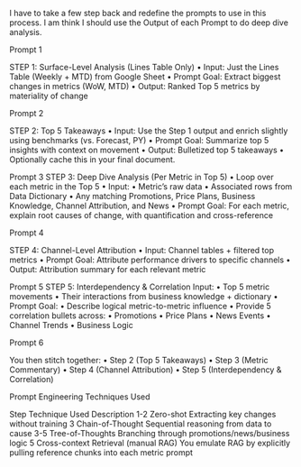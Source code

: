 I have to take a few step back and redefine the prompts to use in this process. I am think I should use the Output of each Prompt to do deep dive analysis.

Prompt 1 

STEP 1: Surface-Level Analysis (Lines Table Only)
	•	Input: Just the Lines Table (Weekly + MTD) from Google Sheet
	•	Prompt Goal: Extract biggest changes in metrics (WoW, MTD)
	•	Output: Ranked Top 5 metrics by materiality of change

Prompt 2 

STEP 2: Top 5 Takeaways
	•	Input: Use the Step 1 output and enrich slightly using benchmarks (vs. Forecast, PY)
	•	Prompt Goal: Summarize top 5 insights with context on movement
	•	Output: Bulletized top 5 takeaways
	•	Optionally cache this in your final document.

Prompt 3
STEP 3: Deep Dive Analysis (Per Metric in Top 5)
	•	Loop over each metric in the Top 5
	•	Input:
	•	Metric’s raw data
	•	Associated rows from Data Dictionary
	•	Any matching Promotions, Price Plans, Business Knowledge, Channel Attribution, and News
	•	Prompt Goal: For each metric, explain root causes of change, with quantification and cross-reference

Prompt 4 

STEP 4: Channel-Level Attribution
	•	Input: Channel tables + filtered top metrics
	•	Prompt Goal: Attribute performance drivers to specific channels
	•	Output: Attribution summary for each relevant metric

Prompt 5 
STEP 5: Interdependency & Correlation
	Input:
	•	Top 5 metric movements
	•	Their interactions from business knowledge + dictionary
	•	Prompt Goal:
	•	Describe logical metric-to-metric influence
	•	Provide 5 correlation bullets across:
	•	Promotions
	•	Price Plans
	•	News Events
	•	Channel Trends
	•	Business Logic

Prompt 6 

You then stitch together:
	•	Step 2 (Top 5 Takeaways)
	•	Step 3 (Metric Commentary)
	•	Step 4 (Channel Attribution)
	•	Step 5 (Interdependency & Correlation)

 Prompt Engineering Techniques Used

Step	Technique Used	Description
1-2	Zero-shot	Extracting key changes without training
3	Chain-of-Thought	Sequential reasoning from data to cause
3-5	Tree-of-Thoughts	Branching through promotions/news/business logic
5	Cross-context Retrieval (manual RAG)	You emulate RAG by explicitly pulling reference chunks into each metric prompt
